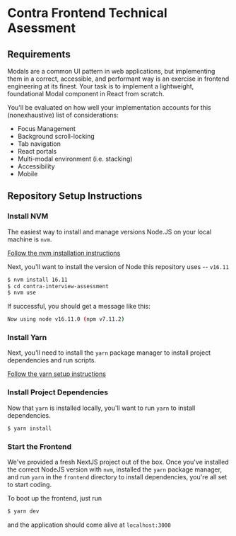 # Contra Frontend Technical Asessment

## Requirements

Modals are a common UI pattern in web applications, but implementing them in a correct, accessible, and performant way is an exercise in frontend engineering at its finest. Your task is to implement a lightweight, foundational Modal component in React from scratch.

You'll be evaluated on how well your implementation accounts for this (nonexhaustive) list of considerations:

- Focus Management
- Background scroll-locking
- Tab navigation
- React portals
- Multi-modal environment (i.e. stacking)
- Accessibility
- Mobile

## Repository Setup Instructions

### Install NVM

The easiest way to install and manage versions Node.JS on your local machine is `nvm`.

[Follow the nvm installation instructions](https://github.com/nvm-sh/nvm)

Next, you'll want to install the version of Node this repository uses -- `v16.11`

```sh
$ nvm install 16.11
$ cd contra-interview-assessment
$ nvm use
```

If successful, you should get a message like this:

```sh
Now using node v16.11.0 (npm v7.11.2)
```

### Install Yarn

Next, you'll need to install the `yarn` package manager to install project dependencies and run scripts.

[Follow the yarn setup instructions](https://yarnpkg.com/getting-started/install)

### Install Project Dependencies

Now that `yarn` is installed locally, you'll want to run `yarn` to install dependencies.

```sh
$ yarn install
```

### Start the Frontend

We've provided a fresh NextJS project out of the box. Once you've installed the correct NodeJS version with `nvm`, installed the `yarn` package manager, and run `yarn` in the `frontend` directory to install dependencies, you're all set to start coding.

To boot up the frontend, just run

```sh
$ yarn dev
```

and the application should come alive at `localhost:3000`
